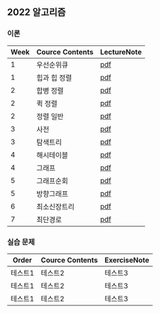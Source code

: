 ## 2022 알고리즘


### 이론
|Week|Cource Contents|LectureNote|
|------|---|---|
|1|우선순위큐|[pdf](https://github.com/0l0l4l4/2022_Summer_Algorithm/blob/main/이론/5.pdf)|
|1|힙과 힙 정렬|[pdf](https://github.com/0l0l4l4/2022_Summer_Algorithm/blob/main/이론/6.pdf)|
|2|합병 정렬|[pdf](https://github.com/0l0l4l4/2022_Summer_Algorithm/blob/main/이론/7.pdf)|
|2|퀵 정렬|[pdf](https://github.com/0l0l4l4/2022_Summer_Algorithm/blob/main/이론/8.pdf)|
|2|정렬 일반|[pdf](https://github.com/0l0l4l4/2022_Summer_Algorithm/blob/main/이론/9.pdf)|
|3|사전|[pdf](https://github.com/0l0l4l4/2022_Summer_Algorithm/blob/main/이론/10.pdf)|
|3|탐색트리|[pdf](https://github.com/0l0l4l4/2022_Summer_Algorithm/blob/main/이론/11.pdf)|
|4|해시테이블|[pdf](https://github.com/0l0l4l4/2022_Summer_Algorithm/blob/main/이론/12.pdf)|
|4|그래프|[pdf](https://github.com/0l0l4l4/2022_Summer_Algorithm/blob/main/이론/13.pdf)|
|5|그래프순회|[pdf](https://github.com/0l0l4l4/2022_Summer_Algorithm/blob/main/이론/14.pdf)|
|5|방향그래프|[pdf](https://github.com/0l0l4l4/2022_Summer_Algorithm/blob/main/이론/15.pdf)|
|6|최소신장트리|[pdf](https://github.com/0l0l4l4/2022_Summer_Algorithm/blob/main/이론/16.pdf)|
|7|최단경로|[pdf](https://github.com/0l0l4l4/2022_Summer_Algorithm/blob/main/이론/17.pdf)|

### 실습 문제
|Order|Cource Contents|ExerciseNote|
|------|---|---|
|테스트1|테스트2|테스트3|
|테스트1|테스트2|테스트3|
|테스트1|테스트2|테스트3|

